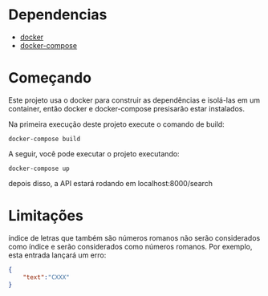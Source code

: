 # Dependencias

- [docker](https://docs.docker.com/engine/install/)
- [docker-compose](https://docs.docker.com/compose/install/)

# Começando

Este projeto usa o docker para construir as dependências e isolá-las em um container, então docker e docker-compose presisarão estar instalados.

Na primeira execução deste projeto execute o comando de build:
```
docker-compose build
```

A seguir, você pode executar o projeto executando:
```
docker-compose up
```

depois disso, a API estará rodando em localhost:8000/search

# Limitações

índice de letras que também são números romanos não serão considerados como índice e serão considerados como números romanos.
Por exemplo, esta entrada lançará um erro:
```json
{
    "text":"CXXX"
}
```